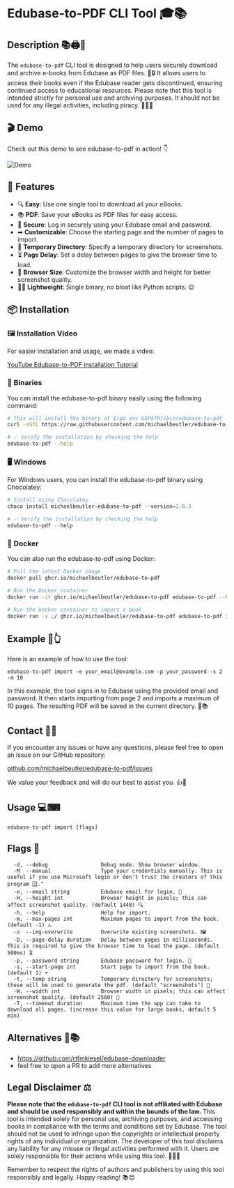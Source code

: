 # Edubase-to-PDF CLI Tool 🎓📚

## Description 📚🖨📑
The `edubase-to-pdf` CLI tool is designed to help users securely download and archive e-books from Edubase as PDF files. 📖🔒 It allows users to access their books even if the Edubase reader gets discontinued, ensuring continued access to educational resources. Please note that this tool is intended strictly for personal use and archiving purposes. It should not be used for any illegal activities, including piracy. 🚫🏴‍☠️


## 🎬 Demo

Check out this demo to see edubase-to-pdf in action! 👇

![Demo](demo.gif)

## 🌟 Features

- 🔍 **Easy**: Use one single tool to download all your eBooks.
- 📚 **PDF**: Save your eBooks as PDF files for easy access.
- 📧 **Secure**: Log in securely using your Edubase email and password.
- ➡ **Customizable**: Choose the starting page and the number of pages to import.
- 📂 **Temporary Directory**: Specify a temporary directory for screenshots.
- ⏳ **Page Delay**: Set a delay between pages to give the browser time to load.
- 🔎 **Browser Size**: Customize the browser width and height for better screenshot quality.
- 😵‍💫 **Lightweight**: Single binary, no bloat like Python scripts. 😉

## 📦 Installation

### 🖼️ Installation Video
For easier installation and usage, we made a video:

[YouTube Edubase-to-PDF installation Tutorial](https://youtu.be/BLNL_C_Bdbw)

### 🔧 Binaries

You can install the edubase-to-pdf binary easily using the following command:

```zsh
# This will install the binary at $(go env GOPATH)/bin/edubase-to-pdf
curl -sSfL https://raw.githubusercontent.com/michaelbeutler/edubase-to-pdf/main/install.sh | sh -s -- -b $(go env GOPATH)/bin

# ✅ Verify the installation by checking the help
edubase-to-pdf --help
```

### 🖥️ Windows

For Windows users, you can install the edubase-to-pdf binary using Chocolatey:

```powershell
# Install using Chocolatey
choco install michaelbeutler-edubase-to-pdf --version=2.0.3

# ✅ Verify the installation by checking the help
edubase-to-pdf --help
```

### 🐳 Docker

You can also run the edubase-to-pdf using Docker:

```sh
# Pull the latest Docker image
docker pull ghcr.io/michaelbeutler/edubase-to-pdf

# Run the Docker container
docker run -it ghcr.io/michaelbeutler/edubase-to-pdf edubase-to-pdf --help

# Run the Docker container to import a book
docker run -v ./ ghcr.io/michaelbeutler/edubase-to-pdf edubase-to-pdf import
```

## Example 🧾👆

Here is an example of how to use the tool:

```shell
edubase-to-pdf import -e your_email@example.com -p your_password -s 2 -m 10
```

In this example, the tool signs in to Edubase using the provided email and password. It then starts importing from page 2 and imports a maximum of 10 pages. The resulting PDF will be saved in the current directory. 🎉📚

## Contact 🤔💬

If you encounter any issues or have any questions, please feel free to open an issue on our GitHub repository:

[github.com/michaelbeutler/edubase-to-pdf/issues](https://github.com/michaelbeutler/edubase-to-pdf/issues)

We value your feedback and will do our best to assist you. 👍📧

## Usage 💻⌨

```shell
edubase-to-pdf import [flags]
```

## Flags 🚩

```shell
  -d, --debug                 Debug mode. Show browser window.
  -M  --manual                Type your credentials manually. This is useful if you use Microsoft login or don't trust the creators of this program 🪟."
  -e, --email string          Edubase email for login. 📧
  -H, --height int            Browser height in pixels; this can affect screenshot quality. (default 1440) 🔍
  -h, --help                  Help for import.
  -m, --max-pages int         Maximum pages to import from the book. (default -1) 🔝
  -o  --img-overwrite         Overwrite existing screenshots. 🖼️
  -D, --page-delay duration   Delay between pages in milliseconds. This is required to give the browser time to load the page. (default 500ms) ⏳
  -p, --password string       Edubase password for login. 🔑
  -s, --start-page int        Start page to import from the book. (default 1) ➡
  -t, --temp string           Temporary directory for screenshots; these will be used to generate the pdf. (default "screenshots") 📂
  -W, --width int             Browser width in pixels; this can affect screenshot quality. (default 2560) 🔎
  -T, --timeout duration      Maximum time the app can take to download all pages. (increase this value for large books, default 5 min)
```

## Alternatives 🔄📚

- https://github.com/rtfmkiesel/edubase-downloader
- feel free to open a PR to add more alternatives

## Legal Disclaimer ⚖️

**Please note that the `edubase-to-pdf` CLI tool is not affiliated with Edubase and should be used responsibly and within the bounds of the law.** This tool is intended solely for personal use, archiving purposes, and accessing books in compliance with the terms and conditions set by Edubase. The tool should not be used to infringe upon the copyrights or intellectual property rights of any individual or organization. The developer of this tool disclaims any liability for any misuse or illegal activities performed with it. Users are solely responsible for their actions while using this tool. 🚫👮‍♂️

Remember to respect the rights of authors and publishers by using this tool responsibly and legally. Happy reading! 📚😊
